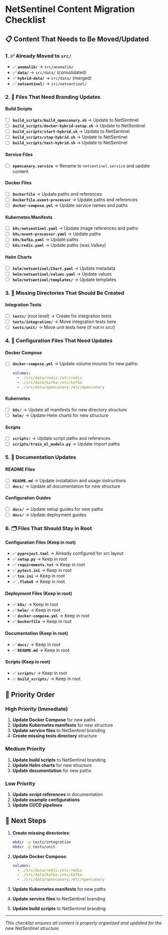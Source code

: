 # NetSentinel Content Migration Checklist

## 📋 **Content That Needs to Be Moved/Updated**

### **1. ✅ Already Moved to `src/`**
- ✅ **`anomalib/`** → `src/anomalib/`
- ✅ **`data/`** → `src/data/` (consolidated)
- ✅ **`hybrid-data/`** → `src/data/` (merged)
- ✅ **`netsentinel/`** → `src/netsentinel/`

### **2. 🔄 Files That Need Branding Updates**

#### **Build Scripts**
- [ ] **`build_scripts/build_opencanary.sh`** → Update to NetSentinel
- [ ] **`build_scripts/docker-hybrid-setup.sh`** → Update to NetSentinel
- [ ] **`build_scripts/start-hybrid.sh`** → Update to NetSentinel
- [ ] **`build_scripts/stop-hybrid.sh`** → Update to NetSentinel
- [ ] **`build_scripts/test-hybrid.sh`** → Update to NetSentinel

#### **Service Files**
- [ ] **`opencanary.service`** → Rename to `netsentinel.service` and update content

#### **Docker Files**
- [ ] **`Dockerfile`** → Update paths and references
- [ ] **`Dockerfile.event-processor`** → Update paths and references
- [ ] **`docker-compose.yml`** → Update service names and paths

#### **Kubernetes Manifests**
- [ ] **`k8s/netsentinel.yaml`** → Update image references and paths
- [ ] **`k8s/event-processor.yaml`** → Update paths
- [ ] **`k8s/kafka.yaml`** → Update paths
- [ ] **`k8s/redis.yaml`** → Update paths (was Valkey)

#### **Helm Charts**
- [ ] **`helm/netsentinel/Chart.yaml`** → Update metadata
- [ ] **`helm/netsentinel/values.yaml`** → Update values
- [ ] **`helm/netsentinel/templates/`** → Update templates

### **3. 📁 Missing Directories That Should Be Created**

#### **Integration Tests**
- [ ] **`tests/`** (root level) → Create for integration tests
- [ ] **`tests/integration/`** → Move integration tests here
- [ ] **`tests/unit/`** → Move unit tests here (if not in src/)

### **4. 🔧 Configuration Files That Need Updates**

#### **Docker Compose**
- [ ] **`docker-compose.yml`** → Update volume mounts for new paths:
  ```yaml
  volumes:
    - ./src/data/redis:/etc/redis
    - ./src/data/kafka:/etc/kafka
    - ./src/data/opencanary:/etc/opencanary
  ```

#### **Kubernetes**
- [ ] **`k8s/`** → Update all manifests for new directory structure
- [ ] **`helm/`** → Update Helm charts for new structure

#### **Scripts**
- [ ] **`scripts/`** → Update script paths and references
- [ ] **`scripts/train_ml_models.py`** → Update import paths

### **5. 📝 Documentation Updates**

#### **README Files**
- [ ] **`README.md`** → Update installation and usage instructions
- [ ] **`docs/`** → Update all documentation for new structure

#### **Configuration Guides**
- [ ] **`docs/`** → Update setup guides for new paths
- [ ] **`docs/`** → Update deployment guides

### **6. 🗂️ Files That Should Stay in Root**

#### **Configuration Files** (Keep in root)
- ✅ **`pyproject.toml`** → Already configured for src layout
- ✅ **`setup.py`** → Keep in root
- ✅ **`requirements.txt`** → Keep in root
- ✅ **`pytest.ini`** → Keep in root
- ✅ **`tox.ini`** → Keep in root
- ✅ **`.flake8`** → Keep in root

#### **Deployment Files** (Keep in root)
- ✅ **`k8s/`** → Keep in root
- ✅ **`helm/`** → Keep in root
- ✅ **`docker-compose.yml`** → Keep in root
- ✅ **`Dockerfile`** → Keep in root

#### **Documentation** (Keep in root)
- ✅ **`docs/`** → Keep in root
- ✅ **`README.md`** → Keep in root

#### **Scripts** (Keep in root)
- ✅ **`scripts/`** → Keep in root
- ✅ **`build_scripts/`** → Keep in root

## 🎯 **Priority Order**

### **High Priority (Immediate)**
1. **Update Docker Compose** for new paths
2. **Update Kubernetes manifests** for new structure
3. **Update service files** to NetSentinel branding
4. **Create missing tests directory** structure

### **Medium Priority**
1. **Update build scripts** to NetSentinel branding
2. **Update Helm charts** for new structure
3. **Update documentation** for new paths

### **Low Priority**
1. **Update script references** in documentation
2. **Update example configurations**
3. **Update CI/CD pipelines**

## 🚀 **Next Steps**

1. **Create missing directories**:
   ```bash
   mkdir -p tests/integration
   mkdir -p tests/unit
   ```

2. **Update Docker Compose**:
   ```yaml
   volumes:
     - ./src/data/redis:/etc/redis
     - ./src/data/kafka:/etc/kafka
     - ./src/data/opencanary:/etc/opencanary
   ```

3. **Update Kubernetes manifests** for new paths

4. **Update service files** to NetSentinel branding

5. **Update build scripts** to NetSentinel branding

---

*This checklist ensures all content is properly organized and updated for the new NetSentinel structure.*
